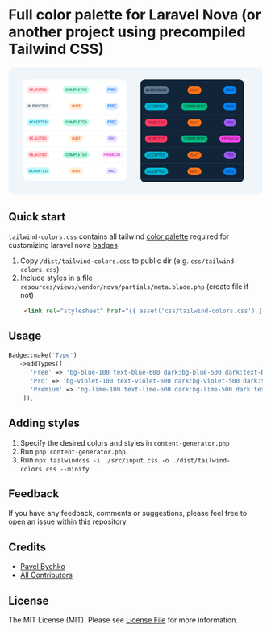 # Full color palette for Laravel Nova (or another project using precompiled Tailwind CSS) 

<p style="text-align: center;" align="center">
<img alt="Laravel Nova Badge" src="https://github.com/abordage/tailwind-colors/blob/master/docs/images/laravel-nova-badge-examples.png?raw=true">
</p>

## Quick start
`tailwind-colors.css` contains all tailwind [color palette](https://tailwindcss.com/docs/customizing-colors) required for customizing laravel nova [badges](https://nova.laravel.com/docs/4.0/resources/fields.html#badge-field)

1. Copy `/dist/tailwind-colors.css` to public dir (e.g. `css/tailwind-colors.css`)
2. Include styles in a file `resources/views/vendor/nova/partials/meta.blade.php` (create file if not)
   ````html
    <link rel="stylesheet" href="{{ asset('css/tailwind-colors.css') }}">
    ````

## Usage
````php
Badge::make('Type')
   ->addTypes([
      'Free' => 'bg-blue-100 text-blue-600 dark:bg-blue-500 dark:text-blue-900',
      'Pro' => 'bg-violet-100 text-violet-600 dark:bg-violet-500 dark:text-violet-900',
      'Premium' => 'bg-lime-100 text-lime-600 dark:bg-lime-500 dark:text-lime-900',
    ]),
 ````

## Adding styles
1. Specify the desired colors and styles in `content-generator.php` 
2. Run `php content-generator.php`
3. Run `npx tailwindcss -i ./src/input.css -o ./dist/tailwind-colors.css --minify`


## Feedback
If you have any feedback, comments or suggestions, please feel free to open an issue within this repository.

## Credits

- [Pavel Bychko](https://github.com/abordage)
- [All Contributors](https://github.com/abordage/tailwind-colors/graphs/contributors)

## License

The MIT License (MIT). Please see [License File](LICENSE.md) for more information.
